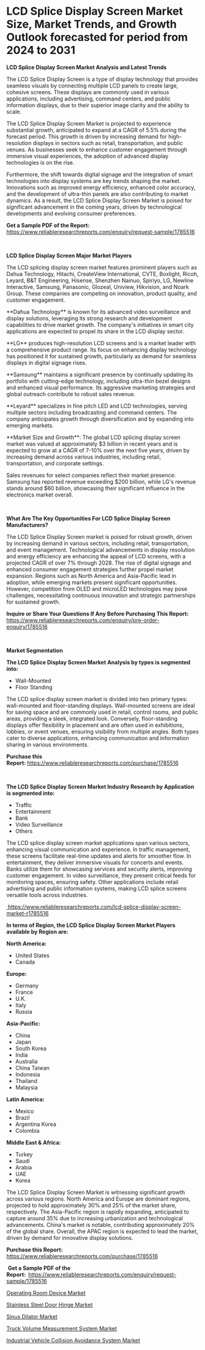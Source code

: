 <p><h1>LCD Splice Display Screen Market Size, Market Trends, and Growth Outlook forecasted for period from 2024 to 2031</h1></p><p><strong>LCD Splice Display Screen Market Analysis and Latest Trends</strong></p>
<p><p>The LCD Splice Display Screen is a type of display technology that provides seamless visuals by connecting multiple LCD panels to create large, cohesive screens. These displays are commonly used in various applications, including advertising, command centers, and public information displays, due to their superior image clarity and the ability to scale.</p><p>The LCD Splice Display Screen Market is projected to experience substantial growth, anticipated to expand at a CAGR of 5.5% during the forecast period. This growth is driven by increasing demand for high-resolution displays in sectors such as retail, transportation, and public venues. As businesses seek to enhance customer engagement through immersive visual experiences, the adoption of advanced display technologies is on the rise.</p><p>Furthermore, the shift towards digital signage and the integration of smart technologies into display systems are key trends shaping the market. Innovations such as improved energy efficiency, enhanced color accuracy, and the development of ultra-thin panels are also contributing to market dynamics. As a result, the LCD Splice Display Screen Market is poised for significant advancement in the coming years, driven by technological developments and evolving consumer preferences.</p></p>
<p><strong>Get a Sample PDF of the Report:&nbsp;</strong> <a href="https://www.reliableresearchreports.com/enquiry/request-sample/1785516?utm_campaign=83&utm_medium=2&utm_source=Github&utm_content=ia&utm_term=18122024&utm_id=lcd-splice-display-screen">https://www.reliableresearchreports.com/enquiry/request-sample/1785516</a></p>
<p>&nbsp;</p>
<p><strong>LCD Splice Display Screen Major Market Players</strong></p>
<p><p>The LCD splicing display screen market features prominent players such as Dahua Technology, Hitachi, CreateView International, CVTE, Boxlight, Ricoh, Leyard, B&T Engineering, Hisense, Shenzhen Nainuo, Spiriyo, LG, Newline Interactive, Samsung, Panasonic, Glozeal, Uniview, Hikvision, and Noark Group. These companies are competing on innovation, product quality, and customer engagement.</p><p>**Dahua Technology** is known for its advanced video surveillance and display solutions, leveraging its strong research and development capabilities to drive market growth. The company's initiatives in smart city applications are expected to propel its share in the LCD display sector.</p><p>**LG** produces high-resolution LCD screens and is a market leader with a comprehensive product range. Its focus on enhancing display technology has positioned it for sustained growth, particularly as demand for seamless displays in digital signage rises.</p><p>**Samsung** maintains a significant presence by continually updating its portfolio with cutting-edge technology, including ultra-thin bezel designs and enhanced visual performance. Its aggressive marketing strategies and global outreach contribute to robust sales revenue.</p><p>**Leyard** specializes in fine pitch LED and LCD technologies, serving multiple sectors including broadcasting and command centers. The company anticipates growth through diversification and by expanding into emerging markets.</p><p>**Market Size and Growth**: The global LCD splicing display screen market was valued at approximately $3 billion in recent years and is expected to grow at a CAGR of 7-10% over the next five years, driven by increasing demand across various industries, including retail, transportation, and corporate settings.</p><p>Sales revenues for select companies reflect their market presence: Samsung has reported revenue exceeding $200 billion, while LG's revenue stands around $60 billion, showcasing their significant influence in the electronics market overall.</p></p>
<p>&nbsp;</p>
<p><strong>What Are The Key Opportunities For LCD Splice Display Screen Manufacturers?</strong></p>
<p><p>The LCD Splice Display Screen market is poised for robust growth, driven by increasing demand in various sectors, including retail, transportation, and event management. Technological advancements in display resolution and energy efficiency are enhancing the appeal of LCD screens, with a projected CAGR of over 7% through 2028. The rise of digital signage and enhanced consumer engagement strategies further propel market expansion. Regions such as North America and Asia-Pacific lead in adoption, while emerging markets present significant opportunities. However, competition from OLED and microLED technologies may pose challenges, necessitating continuous innovation and strategic partnerships for sustained growth.</p></p>
<p><strong>Inquire or Share Your Questions If Any Before Purchasing This Report:</strong> <a href="https://www.reliableresearchreports.com/enquiry/pre-order-enquiry/1785516?utm_campaign=83&utm_medium=2&utm_source=Github&utm_content=ia&utm_term=18122024&utm_id=lcd-splice-display-screen">https://www.reliableresearchreports.com/enquiry/pre-order-enquiry/1785516</a></p>
<p>&nbsp;</p>
<p><strong>Market Segmentation</strong></p>
<p><strong>The LCD Splice Display Screen Market Analysis by types is segmented into:</strong></p>
<p><ul><li>Wall-Mounted</li><li>Floor Standing</li></ul></p>
<p><p>The LCD splice display screen market is divided into two primary types: wall-mounted and floor-standing displays. Wall-mounted screens are ideal for saving space and are commonly used in retail, control rooms, and public areas, providing a sleek, integrated look. Conversely, floor-standing displays offer flexibility in placement and are often used in exhibitions, lobbies, or event venues, ensuring visibility from multiple angles. Both types cater to diverse applications, enhancing communication and information sharing in various environments.</p></p>
<p><strong>Purchase this Report:&nbsp;</strong><a href="https://www.reliableresearchreports.com/purchase/1785516?utm_campaign=83&utm_medium=2&utm_source=Github&utm_content=ia&utm_term=18122024&utm_id=lcd-splice-display-screen">https://www.reliableresearchreports.com/purchase/1785516</a></p>
<p>&nbsp;</p>
<p><strong>The LCD Splice Display Screen Market Industry Research by Application is segmented into:</strong></p>
<p><ul><li>Traffic</li><li>Entertainment</li><li>Bank</li><li>Video Surveillance</li><li>Others</li></ul></p>
<p><p>The LCD splice display screen market applications span various sectors, enhancing visual communication and experience. In traffic management, these screens facilitate real-time updates and alerts for smoother flow. In entertainment, they deliver immersive visuals for concerts and events. Banks utilize them for showcasing services and security alerts, improving customer engagement. In video surveillance, they present critical feeds for monitoring spaces, ensuring safety. Other applications include retail advertising and public information systems, making LCD splice screens versatile tools across industries.</p></p>
<p><a href="https://www.reliableresearchreports.com/lcd-splice-display-screen-market-r1785516?utm_campaign=83&utm_medium=2&utm_source=Github&utm_content=ia&utm_term=18122024&utm_id=lcd-splice-display-screen">&nbsp;https://www.reliableresearchreports.com/lcd-splice-display-screen-market-r1785516</a></p>
<p><strong>In terms of Region, the LCD Splice Display Screen Market Players available by Region are:</strong></p>
<p>
    <p> <strong> North America: </strong>
        <ul>
            <li>United States</li>
            <li>Canada</li>
        </ul>
        </p> 
    <p> <strong> Europe: </strong>
        <ul>
            <li>Germany</li>
            <li>France</li>
            <li>U.K.</li>
            <li>Italy</li>
            <li>Russia</li>
        </ul>
        </p> 
    <p> <strong> Asia-Pacific: </strong>
        <ul>
            <li>China</li>
            <li>Japan</li>
            <li>South Korea</li>
            <li>India</li>
            <li>Australia</li>
            <li>China Taiwan</li>
            <li>Indonesia</li>
            <li>Thailand</li>
            <li>Malaysia</li>
        </ul>
        </p> 
    <p> <strong> Latin America: </strong>
        <ul>
            <li>Mexico</li>
            <li>Brazil</li>
            <li>Argentina Korea</li>
            <li>Colombia</li>
        </ul>
        </p> 
    <p> <strong> Middle East & Africa: </strong>
        <ul>
            <li>Turkey</li>
            <li>Saudi</li>
            <li>Arabia</li>
            <li>UAE</li>
            <li>Korea</li>
        </ul>
    </p>
    </p>
<p><p>The LCD Splice Display Screen Market is witnessing significant growth across various regions. North America and Europe are dominant regions, projected to hold approximately 30% and 25% of the market share, respectively. The Asia-Pacific region is rapidly expanding, anticipated to capture around 35% due to increasing urbanization and technological advancements. China's market is notable, contributing approximately 20% of the global share. Overall, the APAC region is expected to lead the market, driven by demand for innovative display solutions.</p></p>
<p><strong>Purchase this Report: </strong><a href="https://www.reliableresearchreports.com/purchase/1785516?utm_campaign=83&utm_medium=2&utm_source=Github&utm_content=ia&utm_term=18122024&utm_id=lcd-splice-display-screen">https://www.reliableresearchreports.com/purchase/1785516</a></p>
<p>&nbsp;<strong>Get a Sample PDF of the Report:&nbsp;&nbsp;</strong><a href="https://www.reliableresearchreports.com/enquiry/request-sample/1785516?utm_campaign=83&utm_medium=2&utm_source=Github&utm_content=ia&utm_term=18122024&utm_id=lcd-splice-display-screen">https://www.reliableresearchreports.com/enquiry/request-sample/1785516</a></p>
<p><strong></strong></p>
<p><p><a href="https://www.linkedin.com/pulse/operating-room-device-market-report-offers-financial-analysis-om1jf?utm_campaign=83&utm_medium=2&utm_source=Github&utm_content=ia&utm_term=18122024&utm_id=lcd-splice-display-screen">Operating Room Device Market</a></p><p><a href="https://www.linkedin.com/pulse/comprehensive-stainless-steel-door-hinge-market-analysis-sales-o4fhf?utm_campaign=83&utm_medium=2&utm_source=Github&utm_content=ia&utm_term=18122024&utm_id=lcd-splice-display-screen">Stainless Steel Door Hinge Market</a></p><p><a href="https://www.linkedin.com/pulse/market-challenges-sales-volume-forecast-research-sinus-dilator-dea6f?utm_campaign=83&utm_medium=2&utm_source=Github&utm_content=ia&utm_term=18122024&utm_id=lcd-splice-display-screen">Sinus Dilator Market</a></p><p><a href="https://github.com/flnordan65e0/Market-Research-Report-List-1/blob/main/truck-volume-measurement-system-market.md?utm_campaign=83&utm_medium=2&utm_source=Github&utm_content=ia&utm_term=18122024&utm_id=lcd-splice-display-screen">Truck Volume Measurement System Market</a></p><p><a href="https://github.com/lindaopodray/Market-Research-Report-List-1/blob/main/industrial-vehicle-collision-avoidance-system-market.md?utm_campaign=83&utm_medium=2&utm_source=Github&utm_content=ia&utm_term=18122024&utm_id=lcd-splice-display-screen">Industrial Vehicle Collision Avoidance System Market</a></p></p>